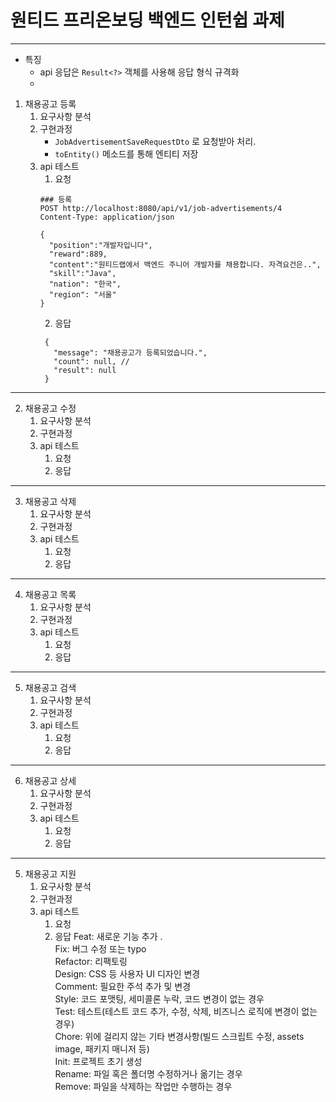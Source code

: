 <h1>원티드 프리온보딩 백엔드 인턴쉽 과제</h1>

---
- 특징
  - api 응답은 ```Result<?>``` 객체를 사용해 응답 형식 규격화
  - 

1. 채용공고 등록
   1. 요구사항 분석
   2. 구현과정
      - ```JobAdvertisementSaveRequestDto``` 로 요청받아 처리.
      - ```toEntity()``` 메소드를 통해 엔티티 저장
   3. api 테스트
      1. 요청 
      ```http request
      ### 등록
      POST http://localhost:8080/api/v1/job-advertisements/4
      Content-Type: application/json
         
      {         
        "position":"개발자입니다",
        "reward":889,
        "content":"원티드랩에서 백엔드 주니어 개발자를 채용합니다. 자격요건은..",
        "skill":"Java",
        "nation": "한국",
        "region": "서울"
      }
      ```
      2. 응답
      ```http request
       {
         "message": "채용공고가 등록되었습니다.",
         "count": null, //
         "result": null
       }
      ```

---


2. 채용공고 수정
   1. 요구사항 분석
   2. 구현과정
   3. api 테스트
      1. 요청
      2. 응답

---

3. 채용공고 삭제
   1. 요구사항 분석
   2. 구현과정
   3. api 테스트
      1. 요청
      2. 응답

---

4. 채용공고 목록
   1. 요구사항 분석
   2. 구현과정
   3. api 테스트
      1. 요청
      2. 응답

---

5. 채용공고 검색
   1. 요구사항 분석
   2. 구현과정
   3. api 테스트
      1. 요청
      2. 응답

---

6. 채용공고 상세
   1. 요구사항 분석
   2. 구현과정
   3. api 테스트
      1. 요청
      2. 응답

---

5. 채용공고 지원
   1. 요구사항 분석
   2. 구현과정
   3. api 테스트
      1. 요청
      2. 응답
Feat:	새로운 기능 추가 .   
Fix:	버그 수정 또는 typo  
Refactor:	리팩토링  
Design:	CSS 등 사용자 UI 디자인 변경  
Comment:	필요한 주석 추가 및 변경  
Style:	코드 포맷팅, 세미콜론 누락, 코드 변경이 없는 경우  
Test:	테스트(테스트 코드 추가, 수정, 삭제, 비즈니스 로직에 변경이 없는 경우)  
Chore:	위에 걸리지 않는 기타 변경사항(빌드 스크립트 수정, assets image, 패키지 매니저 등)  
Init:	프로젝트 초기 생성  
Rename:	파일 혹은 폴더명 수정하거나 옮기는 경우  
Remove:	파일을 삭제하는 작업만 수행하는 경우  









